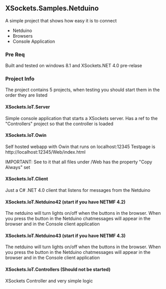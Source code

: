 ## XSockets.Samples.Netduino

A simple project that shows how easy it is to connect 

- Netduino
- Browsers
- Console Application

### Pre Req
Built and tested on windows 8.1 and XSockets.NET 4.0 pre-relase

### Project Info
The project contains 5 projects, when testing you should start them in the order they are listed

#### XSockets.IoT.Server
Simple console application that starts a XSockets server.
Has a ref to the "Controllers" project so that the controller is loaded

#### XSockets.IoT.Owin
Self hosted webapp with Owin that runs on localhost:12345
Testpage is http://localhost:12345/Web/index.html

IMPORTANT: See to it that all files under /Web has the property "Copy Always" set

#### XSockets.IoT.Client
Just a C# .NET 4.0 client that listens for messages from the Netduino

#### XSockets.IoT.Netduino42 (start if you have NETMF 4.2)
The netduino will turn lights on/off when the buttons in the browser.
When you press the button in the Netduino chatmessages will appear in the browser and in the Console client application 

#### XSockets.IoT.Netduino43 (start if you have NETMF 4.3)
The netduino will turn lights on/off when the buttons in the browser.
When you press the button in the Netduino chatmessages will appear in the browser and in the Console client application

#### XSockets.IoT.Controllers (Should not be started)
XSockets Controller and very simple logic